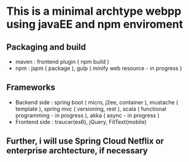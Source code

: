 # This is a minimal archtype webpp using javaEE and npm enviroment

## Packaging and build
  - maven : frontend plugin ( npm build )
  - npm : jspm ( package ), gulp ( minify web resource - in progress )

## Frameworks
  - Backend side : spring boot ( micro, j2ee, container ), mustache ( template ), spring mvc ( versioning, rest ), scala ( functional programming - in progress ), akka ( async - in progress )
  - Frontend side : traucer(es6), jQuery, FitText(mobile)

## Further, i will use Spring Cloud Netflix or enterprise archtecture, if necessary
